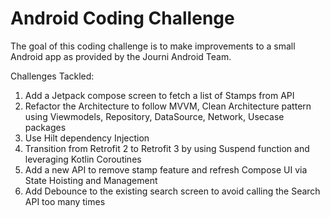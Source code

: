 # Android Coding Challenge

The goal of this coding challenge is to make improvements to a small Android app as provided by the Journi Android Team.

Challenges Tackled:
1. Add a Jetpack compose screen to fetch a list of Stamps from API
2. Refactor the Architecture to follow MVVM, Clean Architecture pattern using Viewmodels, Repository, DataSource, Network, Usecase packages
3. Use Hilt dependency Injection
4. Transition from Retrofit 2 to Retrofit 3 by using Suspend function and leveraging Kotlin Coroutines
5. Add a new API to remove stamp feature and refresh Compose UI via State Hoisting and Management
6. Add Debounce to the existing search screen to avoid calling the Search API too many times
